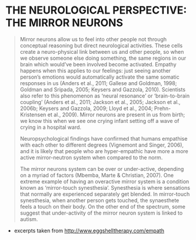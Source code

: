 <!-- TITLE: Science -->
<!-- SUBTITLE: The current scientific data on empaths -->

# THE NEUROLOGICAL PERSPECTIVE: THE MIRROR NEURONS

> Mirror neurons allow us to feel into other people not through conceptual reasoning but direct neurological activities. These cells create a neuro-physical link between us and other people, so when we observe someone else doing something, the same regions in our brain which would’ve been involved become activated.  Empathy happens when this applies to our feelings: just seeing another person’s emotions would automatically activate the same somatic responses in us (Anders et al., 2011; Gallese and Goldman, 1998; Goldman and Sripada, 2005; Keysers and Gazzola, 2010). Scientists also refer to this phenomenon as ‘neural resonance’ or ‘brain-to-brain coupling’  (Anders et al., 2011; Jackson et al., 2005; Jackson et al., 2006b; Keysers and Gazzola, 2009; Lloyd et al., 2004; Prehn-Kristensen et al., 2009).  Mirror neurons are present in us from birth; we know this when we see one crying infant setting off a wave of crying in a hospital ward.   
> 
>  
> 
> Neuropsychological findings have confirmed that humans empathise with each other to different degrees (Vignemont and  Singer, 2006), and it is likely that people who are hyper-empathic have more a more active mirror-neutron system when compared to the norm.
> 
>  
> 
> The mirror neurons system can be over or under-active, depending on a myriad of factors (Mbemba, Marte & Christian, 2007).   One extreme example of having an overactive mirror system is a condition known as ‘mirror-touch synesthesia’. Synesthesia is where sensations that normally are experienced separately get blended. In mirror-touch synesthesia, when another person gets touched, the synaesthete feels a touch on their body.  On the other end of the spectrum, some suggest that under-activity of the mirror neuron system is linked to autism. 
- excerpts taken from http://www.eggshelltherapy.com/empath